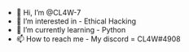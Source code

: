 - 👋 Hi, I’m @CL4W-7
- 👀 I’m interested in - Ethical Hacking
- 🌱 I’m currently learning - Python
- 📫 How to reach me - My discord = CL4W#4908

<!---
CL4W-7/CL4W-7 is a ✨ special ✨ repository because its `README.md` (this file) appears on your GitHub profile.
You can click the Preview link to take a look at your changes.
--->
